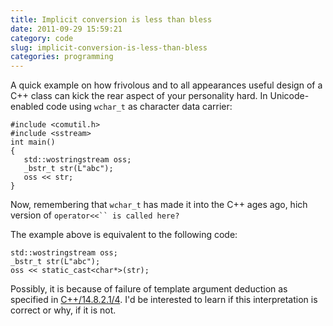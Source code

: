 ```yaml
---
title: Implicit conversion is less than bless
date: 2011-09-29 15:59:21
category: code
slug: implicit-conversion-is-less-than-bless
categories: programming
---
```


A quick example on how frivolous and to all appearances useful design of a C++ class can kick the rear aspect of your personality hard. In Unicode-enabled code using `wchar_t` as character data carrier:

    
```
#include <comutil.h>
#include <sstream>
int main()
{
   std::wostringstream oss;
   _bstr_t str(L"abc"); 
   oss << str;
}
```


Now, remembering that `wchar_t` has made it into the C++ ages ago, hich version of `operator<<`` is called here?`


The example above is equivalent to the following code:

    
```
std::wostringstream oss;
_bstr_t str(L"abc"); 
oss << static_cast<char*>(str);
```


Possibly, it is because of failure of template argument deduction as specified in [C++/14.8.2.1/4](http://www.open-std.org/jtc1/sc22/wg21/). I'd be interested to learn if this interpretation is correct or why, if it is not.
